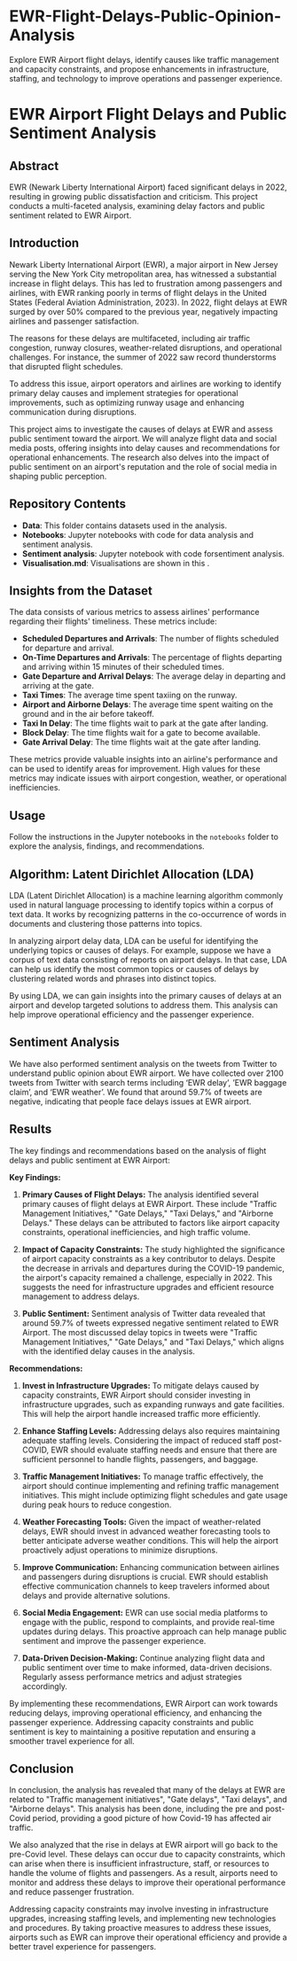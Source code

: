 # EWR-Flight-Delays-Public-Opinion-Analysis
Explore EWR Airport flight delays, identify causes like traffic management and capacity constraints, and propose enhancements in infrastructure, staffing, and technology to improve operations and passenger experience.


# EWR Airport Flight Delays and Public Sentiment Analysis

## Abstract

EWR (Newark Liberty International Airport) faced significant delays in 2022, resulting in growing public dissatisfaction and criticism. This project conducts a multi-faceted analysis, examining delay factors and public sentiment related to EWR Airport.

## Introduction

Newark Liberty International Airport (EWR), a major airport in New Jersey serving the New York City metropolitan area, has witnessed a substantial increase in flight delays. This has led to frustration among passengers and airlines, with EWR ranking poorly in terms of flight delays in the United States (Federal Aviation Administration, 2023). In 2022, flight delays at EWR surged by over 50% compared to the previous year, negatively impacting airlines and passenger satisfaction.

The reasons for these delays are multifaceted, including air traffic congestion, runway closures, weather-related disruptions, and operational challenges. For instance, the summer of 2022 saw record thunderstorms that disrupted flight schedules.

To address this issue, airport operators and airlines are working to identify primary delay causes and implement strategies for operational improvements, such as optimizing runway usage and enhancing communication during disruptions.

This project aims to investigate the causes of delays at EWR and assess public sentiment toward the airport. We will analyze flight data and social media posts, offering insights into delay causes and recommendations for operational enhancements. The research also delves into the impact of public sentiment on an airport's reputation and the role of social media in shaping public perception.

## Repository Contents

- **Data**: This folder contains datasets used in the analysis.
- **Notebooks**: Jupyter notebooks with code for data analysis and sentiment analysis.
- **Sentiment analysis**: Jupyter notebook with code forsentiment analysis.
- **Visualisation.md**: Visualisations are shown in this .

## Insights from the Dataset

The data consists of various metrics to assess airlines' performance regarding their flights' timeliness. These metrics include:

- **Scheduled Departures and Arrivals**: The number of flights scheduled for departure and arrival.
- **On-Time Departures and Arrivals**: The percentage of flights departing and arriving within 15 minutes of their scheduled times.
- **Gate Departure and Arrival Delays**: The average delay in departing and arriving at the gate.
- **Taxi Times**: The average time spent taxiing on the runway.
- **Airport and Airborne Delays**: The average time spent waiting on the ground and in the air before takeoff.
- **Taxi In Delay**: The time flights wait to park at the gate after landing.
- **Block Delay**: The time flights wait for a gate to become available.
- **Gate Arrival Delay**: The time flights wait at the gate after landing.

These metrics provide valuable insights into an airline's performance and can be used to identify areas for improvement. High values for these metrics may indicate issues with airport congestion, weather, or operational inefficiencies.



## Usage

Follow the instructions in the Jupyter notebooks in the `notebooks` folder to explore the analysis, findings, and recommendations.

## Algorithm: Latent Dirichlet Allocation (LDA)

LDA (Latent Dirichlet Allocation) is a machine learning algorithm commonly used in natural language processing to identify topics within a corpus of text data. It works by recognizing patterns in the co-occurrence of words in documents and clustering those patterns into topics.

In analyzing airport delay data, LDA can be useful for identifying the underlying topics or causes of delays. For example, suppose we have a corpus of text data consisting of reports on airport delays. In that case, LDA can help us identify the most common topics or causes of delays by clustering related words and phrases into distinct topics.

By using LDA, we can gain insights into the primary causes of delays at an airport and develop targeted solutions to address them. This analysis can help improve operational efficiency and the passenger experience.


## Sentiment Analysis

We have also performed sentiment analysis on the tweets from Twitter to understand public opinion about EWR airport. We have collected over 2100 tweets from Twitter with search terms including ‘EWR delay’, ’EWR baggage claim’, and ‘EWR weather’. We found that around 59.7% of tweets are negative, indicating that people face delays issues at EWR airport.

## Results

The key findings and recommendations based on the analysis of flight delays and public sentiment at EWR Airport:

**Key Findings:**

1. **Primary Causes of Flight Delays:** The analysis identified several primary causes of flight delays at EWR Airport. These include "Traffic Management Initiatives," "Gate Delays," "Taxi Delays," and "Airborne Delays." These delays can be attributed to factors like airport capacity constraints, operational inefficiencies, and high traffic volume.

2. **Impact of Capacity Constraints:** The study highlighted the significance of airport capacity constraints as a key contributor to delays. Despite the decrease in arrivals and departures during the COVID-19 pandemic, the airport's capacity remained a challenge, especially in 2022. This suggests the need for infrastructure upgrades and efficient resource management to address delays.

3. **Public Sentiment:** Sentiment analysis of Twitter data revealed that around 59.7% of tweets expressed negative sentiment related to EWR Airport. The most discussed delay topics in tweets were "Traffic Management Initiatives," "Gate Delays," and "Taxi Delays," which aligns with the identified delay causes in the analysis.

**Recommendations:**

1. **Invest in Infrastructure Upgrades:** To mitigate delays caused by capacity constraints, EWR Airport should consider investing in infrastructure upgrades, such as expanding runways and gate facilities. This will help the airport handle increased traffic more efficiently.

2. **Enhance Staffing Levels:** Addressing delays also requires maintaining adequate staffing levels. Considering the impact of reduced staff post-COVID, EWR should evaluate staffing needs and ensure that there are sufficient personnel to handle flights, passengers, and baggage.

3. **Traffic Management Initiatives:** To manage traffic effectively, the airport should continue implementing and refining traffic management initiatives. This might include optimizing flight schedules and gate usage during peak hours to reduce congestion.

4. **Weather Forecasting Tools:** Given the impact of weather-related delays, EWR should invest in advanced weather forecasting tools to better anticipate adverse weather conditions. This will help the airport proactively adjust operations to minimize disruptions.

5. **Improve Communication:** Enhancing communication between airlines and passengers during disruptions is crucial. EWR should establish effective communication channels to keep travelers informed about delays and provide alternative solutions.

6. **Social Media Engagement:** EWR can use social media platforms to engage with the public, respond to complaints, and provide real-time updates during delays. This proactive approach can help manage public sentiment and improve the passenger experience.

7. **Data-Driven Decision-Making:** Continue analyzing flight data and public sentiment over time to make informed, data-driven decisions. Regularly assess performance metrics and adjust strategies accordingly.

By implementing these recommendations, EWR Airport can work towards reducing delays, improving operational efficiency, and enhancing the passenger experience. Addressing capacity constraints and public sentiment is key to maintaining a positive reputation and ensuring a smoother travel experience for all.


## Conclusion

In conclusion, the analysis has revealed that many of the delays at EWR are related to "Traffic management initiatives", "Gate delays", "Taxi delays", and "Airborne delays". This analysis has been done, including the pre and post-Covid period, providing a good picture of how Covid-19 has affected air traffic.

We also analyzed that the rise in delays at EWR airport will go back to the pre-Covid level. These delays can occur due to capacity constraints, which can arise when there is insufficient infrastructure, staff, or resources to handle the volume of flights and passengers. As a result, airports need to monitor and address these delays to improve their operational performance and reduce passenger frustration.

Addressing capacity constraints may involve investing in infrastructure upgrades, increasing staffing levels, and implementing new technologies and procedures. By taking proactive measures to address these issues, airports such as EWR can improve their operational efficiency and provide a better travel experience for passengers.
